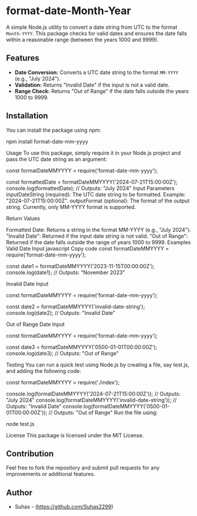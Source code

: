 # format-date-Month-Year

A simple Node.js utility to convert a date string from UTC to the format `Month-YYYY`. This package checks for valid dates and ensures the date falls within a reasonable range (between the years 1000 and 9999).

## Features

- **Date Conversion:** Converts a UTC date string to the format `MM-YYYY` (e.g., "July 2024").
- **Validation:** Returns "Invalid Date" if the input is not a valid date.
- **Range Check:** Returns "Out of Range" if the date falls outside the years 1000 to 9999.

## Installation

You can install the package using npm:

npm install format-date-mm-yyyy

Usage
To use this package, simply require it in your Node.js project and pass the UTC date string as an argument:

const formatDateMMYYYY = require('format-date-mm-yyyy');

const formattedDate = formatDateMMYYYY('2024-07-21T15:00:00Z');
console.log(formattedDate); // Outputs: "July 2024"
Input Parameters
inputDateString (required): The UTC date string to be formatted. Example: "2024-07-21T15:00:00Z".
outputFormat (optional): The format of the output string. Currently, only MM-YYYY format is supported.

Return Values

Formatted Date: Returns a string in the format MM-YYYY (e.g., "July 2024").
"Invalid Date": Returned if the input date string is not valid.
"Out of Range": Returned if the date falls outside the range of years 1000 to 9999.
Examples
Valid Date Input
javascript
Copy code
const formatDateMMYYYY = require('format-date-mm-yyyy');

const date1 = formatDateMMYYYY('2023-11-15T00:00:00Z');
console.log(date1); // Outputs: "November 2023"

Invalid Date Input

const formatDateMMYYYY = require('format-date-mm-yyyy');

const date2 = formatDateMMYYYY('invalid-date-string');
console.log(date2); // Outputs: "Invalid Date"

Out of Range Date Input

const formatDateMMYYYY = require('format-date-mm-yyyy');

const date3 = formatDateMMYYYY('0500-01-01T00:00:00Z');
console.log(date3); // Outputs: "Out of Range"

Testing
You can run a quick test using Node.js by creating a file, say test.js, and adding the following code:

const formatDateMMYYYY = require('./index');

console.log(formatDateMMYYYY('2024-07-21T15:00:00Z')); // Outputs: "July 2024"
console.log(formatDateMMYYYY('invalid-date-string')); // Outputs: "Invalid Date"
console.log(formatDateMMYYYY('0500-01-01T00:00:00Z')); // Outputs: "Out of Range"
Run the file using:

node test.js

License
This package is licensed under the MIT License.

## Contribution

Feel free to fork the repository and submit pull requests for any improvements or additional features.

## Author

- Suhas - (https://github.com/Suhas2299)
